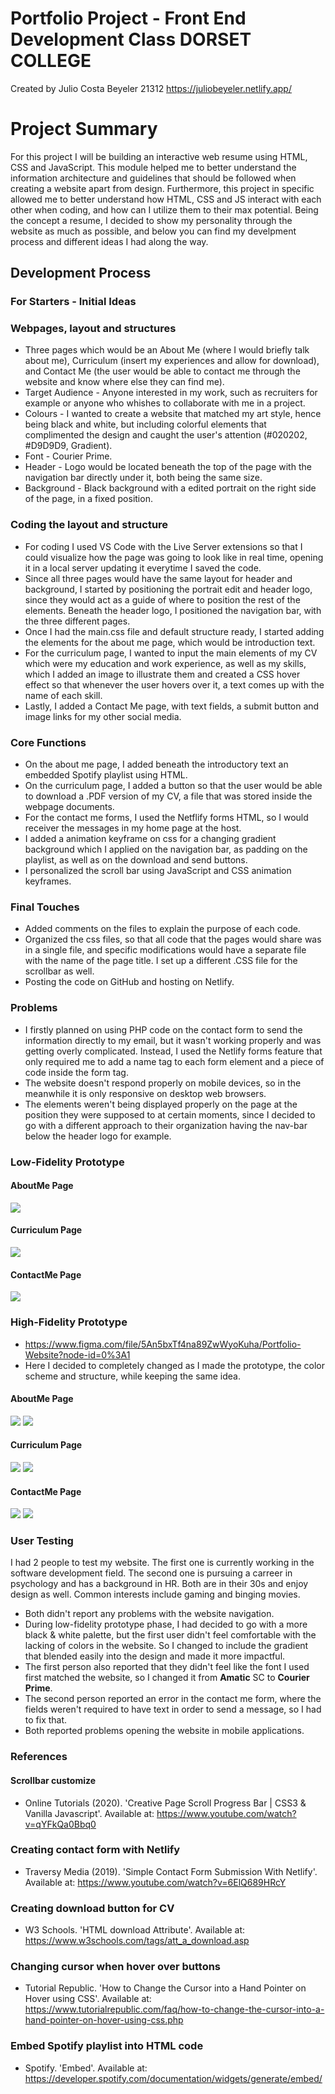 # Portfolio Project - Front End Development Class DORSET COLLEGE

Created by Julio Costa Beyeler 21312
https://juliobeyeler.netlify.app/

# Project Summary

For this project I will be building an interactive web resume using HTML, CSS and JavaScript. This module helped me to better understand the 
information architecture and guidelines that should be followed when creating a website apart from design. Furthermore, this project in
specific allowed me to better understand how HTML, CSS and JS interact with each other when coding, and how can I utilize them to their 
max potential. Being the concept a resume, I decided to show my personality through the website as much as possible, and below you can find
my develpment process and different ideas I had along the way.

## Development Process

### For Starters - Initial Ideas

### Webpages, layout and structures

* Three pages which would be an About Me (where I would briefly talk about me), Curriculum (insert my experiences and allow for download), and 
Contact Me (the user would be able to contact me through the website and know where else they can find me).
* Target Audience - Anyone interested in my work, such as recruiters for example or anyone who whishes to collaborate with me in a 
project.
* Colours - I wanted to create a website that matched my art style, hence being black and white, but including colorful elements that complimented 
the design and caught the user's attention (#020202, #D9D9D9, Gradient).
* Font - Courier Prime.
* Header - Logo would be located beneath the top of the page with the navigation bar directly under it, both being the same size.
* Background - Black background with a edited portrait on the right side of the page, in a fixed position.

### Coding the layout and structure

* For coding I used VS Code with the Live Server extensions so that I could visualize how the page was going to look like in real time,
opening it in a local server updating it everytime I saved the code.
* Since all three pages would have the same layout for header and background, I started by positioning the portrait edit and header logo,
since they would act as a guide of where to position the rest of the elements. Beneath the header logo, I positioned the navigation bar, with
the three different pages.
* Once I had the main.css file and default structure ready, I started adding the elements for the about me page, which would be introduction text.
* For the curriculum page, I wanted to input the main elements of my CV which were my education and work experience, as well as my skills, which I added an
image to illustrate them and created a CSS hover effect so that whenever the user hovers over it, a text comes up with the name of each skill.
* Lastly, I added a Contact Me page, with text fields, a submit button and image links for my other social media. 

### Core Functions

* On the about me page, I added beneath the introductory text an embedded Spotify playlist using HTML.
* On the curriculum page, I added a button so that the user would be able to download a .PDF version of my CV, a file that was stored inside 
the webpage documents.
* For the contact me forms, I used the Netflify forms HTML, so I would receiver the messages in my home page at the host.
* I added a animation keyframe on css for a changing gradient background which I applied on the navigation bar, as padding on the playlist,
as well as on the download and send buttons.
* I personalized the scroll bar using JavaScript and CSS animation keyframes.

### Final Touches

* Added comments on the files to explain the purpose of each code.
* Organized the css files, so that all code that the pages would share was in a single file, and specific modifications would have a separate file
with the name of the page title. I set up a different .CSS file for the scrollbar as well.
* Posting the code on GitHub and hosting on Netlify.

### Problems

* I firstly planned on using PHP code on the contact form to send the information directly to my email, but it wasn't working properly and was getting
overly complicated. Instead, I used the Netlify forms feature that only required me to add a name tag to each form element and a piece of code inside
the form tag. 
* The website doesn't respond properly on mobile devices, so in the meanwhile it is only responsive on desktop web browsers. 
* The elements weren't being displayed properly on the page at the position they were supposed to at certain moments, since I decided to go
with a different approach to their organization having the nav-bar below the header logo for example.

### Low-Fidelity Prototype
#### AboutMe Page

![](/prototype/aboutmelowfidelity.PNG)

#### Curriculum Page

![](/prototype/curriculumlowfidelity.PNG)

#### ContactMe Page

![](/prototype/contactmelowfidelity.PNG)

### High-Fidelity Prototype

* https://www.figma.com/file/5An5bxTf4na89ZwWyoKuha/Portfolio-Website?node-id=0%3A1
* Here I decided to completely changed as I made the prototype, the color scheme and structure, while keeping the same idea.

#### AboutMe Page

![](/prototype/aboutmeprototype1.PNG)
![](/prototype/aboutmeprototype2.PNG)

#### Curriculum Page

![](/prototype/cvprototype1.PNG)
![](/prototype/cvprototype2.PNG)

#### ContactMe Page

![](/prototype/contactmeprototype1.PNG)
![](/prototype/contactmeprototype2.PNG)

### User Testing

I had 2 people to test my website. The first one is currently working in the software development field.
The second one is pursuing a carreer in psychology and has a background in HR. Both are in their 30s and enjoy design as well. 
Common interests include gaming and binging movies. 
* Both didn't report any problems with the website navigation.
* During low-fidelity prototype phase, I had decided to go with a more black & white palette, but the first user didn't feel comfortable with the lacking of colors in the website. So I changed to include the gradient that blended easily into the design and made it more impactful.
* The first person also reported that they didn't feel like the font I used first matched the website, so I changed it from **Amatic** SC to **Courier Prime**. 
* The second person reported an error in the contact me form, where the fields weren't required to have text in order to send a message, so I had to fix that.
* Both reported problems opening the website in mobile applications. 

### References

#### Scrollbar customize
* Online Tutorials (2020). 'Creative Page Scroll Progress Bar | CSS3 & Vanilla Javascript'. Available at: https://www.youtube.com/watch?v=qYFkQa0Bbq0

### Creating contact form with Netlify
* Traversy Media (2019). 'Simple Contact Form Submission With Netlify'. Available at: https://www.youtube.com/watch?v=6ElQ689HRcY

### Creating download button for CV
* W3 Schools. 'HTML <a> download Attribute'. Available at: https://www.w3schools.com/tags/att_a_download.asp

### Changing cursor when hover over buttons
* Tutorial Republic. 'How to Change the Cursor into a Hand Pointer on Hover using CSS'. Available at: https://www.tutorialrepublic.com/faq/how-to-change-the-cursor-into-a-hand-pointer-on-hover-using-css.php

### Embed Spotify playlist into HTML code
* Spotify. 'Embed'. Available at: https://developer.spotify.com/documentation/widgets/generate/embed/
